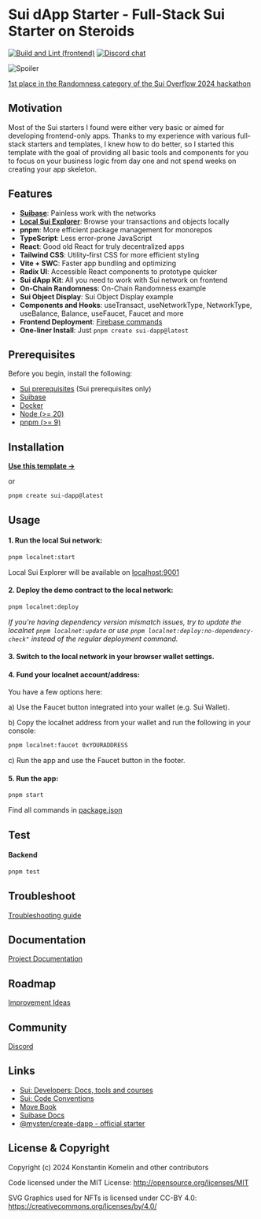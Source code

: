 # Sui dApp Starter - Full-Stack Sui Starter on Steroids
[![Build and Lint (frontend)](https://github.com/kkomelin/sui-dapp-starter/actions/workflows/build_and_lint.yaml/badge.svg)](https://github.com/kkomelin/sui-dapp-starter/actions/workflows/build_and_lint.yaml)
[![Discord chat](https://img.shields.io/discord/1237259509366521866.svg?logo=discord&style=flat-square)](https://discord.com/invite/HuDPpXz4Hx)

![Spoiler](https://repository-images.githubusercontent.com/794883099/f0937c6b-c021-41db-b44a-a287b29111c3)

[1st place in the Randomness category of the Sui Overflow 2024 hackathon](https://blog.sui.io/2024-sui-overflow-hackathon-winners/)

## Motivation

Most of the Sui starters I found were either very basic or aimed for developing frontend-only apps. Thanks to my experience with various full-stack starters and templates, I knew how to do better, so I started this template with the goal of providing all basic tools and components for you to focus on your business logic from day one and not spend weeks on creating your app skeleton.

## Features

- **[Suibase](https://suibase.io/)**: Painless work with the networks
- **[Local Sui Explorer](https://github.com/kkomelin/sui-explorer-local)**: Browse your transactions and objects locally
- **pnpm**: More efficient package management for monorepos
- **TypeScript**: Less error-prone JavaScript
- **React**: Good old React for truly decentralized apps
- **Tailwind CSS**: Utility-first CSS for more efficient styling
- **Vite + SWC**: Faster app bundling and optimizing
- **Radix UI**: Accessible React components to prototype quicker 
- **Sui dApp Kit**: All you need to work with Sui network on frontend
- **On-Chain Randomness**: On-Chain Randomness example
- **Sui Object Display**: Sui Object Display example
- **Components and Hooks**: useTransact, useNetworkType, NetworkType, useBalance, Balance, useFaucet, Faucet and more
- **Frontend Deployment**: [Firebase commands](https://sui-dapp-starter.dev/docs/frontend/deployment/firebase)
- **One-liner Install**: Just `pnpm create sui-dapp@latest`

## Prerequisites

Before you begin, install the following:

- [Sui prerequisites](https://docs.sui.io/build/install#prerequisites) (Sui prerequisites only)
- [Suibase](https://suibase.io/how-to/install.html)
- [Docker](https://docs.docker.com/engine/install/)
- [Node (>= 20)](https://nodejs.org/en/download/)
- [pnpm (>= 9)](https://pnpm.io/installation)

## Installation

**[Use this template ->](https://github.com/new?template_name=sui-dapp-starter&template_owner=kkomelin&name=my-first-sui-dapp)**

or

```bash
pnpm create sui-dapp@latest
```

## Usage

#### 1. Run the local Sui network:

```bash
pnpm localnet:start
```

Local Sui Explorer will be available on [localhost:9001](http://localhost:9001/)

#### 2. Deploy the demo contract to the local network:

```bash
pnpm localnet:deploy
```

_If you're having dependency version mismatch issues, try to update the localnet `pnpm localnet:update` or use `pnpm localnet:deploy:no-dependency-check"` instead of the regular deployment command._

#### 3. Switch to the local network in your browser wallet settings.

#### 4. Fund your localnet account/address:

You have a few options here:

a) Use the Faucet button integrated into your wallet (e.g. Sui Wallet).

b) Copy the localnet address from your wallet and run the following in your console:

```bash
pnpm localnet:faucet 0xYOURADDRESS
```

c) Run the app and use the Faucet button in the footer.

#### 5. Run the app:

```bash
pnpm start
```
Find all commands in [package.json](https://github.com/kkomelin/sui-dapp-starter/blob/main/package.json)

## Test

#### Backend

```bash
pnpm test
```

## Troubleshoot

[Troubleshooting guide](https://sui-dapp-starter.dev/docs/misc/troubleshooting)

## Documentation

[Project Documentation](https://sui-dapp-starter.dev/docs)

## Roadmap

[Improvement Ideas](https://sui-dapp-starter.dev/docs/misc/ideas)

## Community

[Discord](https://discord.com/invite/HuDPpXz4Hx)  

## Links

- [Sui: Developers: Docs, tools and courses](https://sui.io/developers)
- [Sui: Code Conventions](https://docs.sui.io/concepts/sui-move-concepts/conventions)
- [Move Book](https://move-book.com/)
- [Suibase Docs](https://suibase.io/intro.html)
- [@mysten/create-dapp - official starter](https://www.npmjs.com/package/@mysten/create-dapp)

## License & Copyright

Copyright (c) 2024 Konstantin Komelin and other contributors

Code licensed under the MIT License: http://opensource.org/licenses/MIT

SVG Graphics used for NFTs is licensed under CC-BY 4.0: https://creativecommons.org/licenses/by/4.0/
